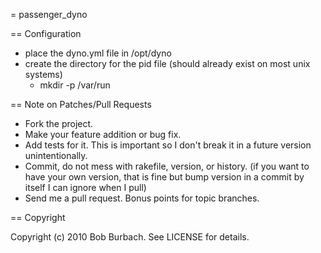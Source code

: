 = passenger_dyno


== Configuration

* place the dyno.yml file in /opt/dyno
* create the directory for the pid file (should already exist on most unix systems)
  - mkdir -p /var/run

== Note on Patches/Pull Requests
 
* Fork the project.
* Make your feature addition or bug fix.
* Add tests for it. This is important so I don't break it in a
  future version unintentionally.
* Commit, do not mess with rakefile, version, or history.
  (if you want to have your own version, that is fine but bump version in a commit by itself I can ignore when I pull)
* Send me a pull request. Bonus points for topic branches.

== Copyright

Copyright (c) 2010 Bob Burbach. See LICENSE for details.
